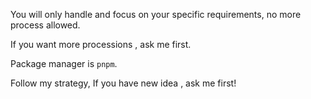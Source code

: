 
You will only handle and focus on your specific requirements, no more process allowed.

If you want more processions , ask me first.

Package manager is `pnpm`.

Follow my strategy, If you have new idea , ask me first!